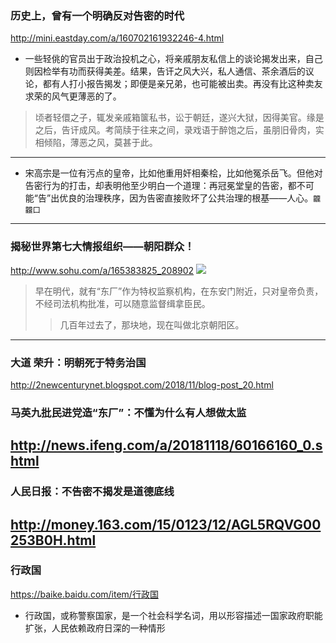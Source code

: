 ### 历史上，曾有一个明确反对告密的时代
http://mini.eastday.com/a/160702161932246-4.html
- 一些轻佻的官员出于政治投机之心，将亲戚朋友私信上的谈论揭发出来，自己则因检举有功而获得美差。结果，告讦之风大兴，私人通信、茶余酒后的议论，都有人打小报告揭发；即便是亲兄弟，也可能被出卖。再没有比这种卖友求荣的风气更薄恶的了。
>顷者轻儇之子，辄发亲戚箱箧私书，讼于朝廷，遂兴大狱，因得美官。缘是之后，告讦成风。考简牍于往来之间，录戏语于醉饱之后，虽朋旧骨肉，实相倾陷，薄恶之风，莫甚于此。
---
- 宋高宗是一位有污点的皇帝，比如他重用奸相秦桧，比如他冤杀岳飞。但他对告密行为的打击，却表明他至少明白一个道理：再冠冕堂皇的告密，都不可能“告”出优良的治理秩序，因为告密直接败坏了公共治理的根基——人心。`龖龖囗`
---
### 揭秘世界第七大情报组织——朝阳群众！
http://www.sohu.com/a/165383825_208902
![](http://5b0988e595225.cdn.sohucs.com/images/20170817/5eb20cb23a0342c388f8b7b88dd9d642.jpeg)
>早在明代，就有“东厂”作为特权监察机构，在东安门附近，只对皇帝负责，不经司法机构批准，可以随意监督缉拿臣民。
>>几百年过去了，那块地，现在叫做北京朝阳区。
---
### 大道 荣升：明朝死于特务治国
http://2newcenturynet.blogspot.com/2018/11/blog-post_20.html
### 马英九批民进党造“东厂”：不懂为什么有人想做太监
http://news.ifeng.com/a/20181118/60166160_0.shtml
---
### 人民日报：不告密不揭发是道德底线
http://money.163.com/15/0123/12/AGL5RQVG00253B0H.html
---
### 行政国
https://baike.baidu.com/item/行政国
- 行政国，或称警察国家，是一个社会科学名词，用以形容描述一国家政府职能扩张，人民依赖政府日深的一种情形
